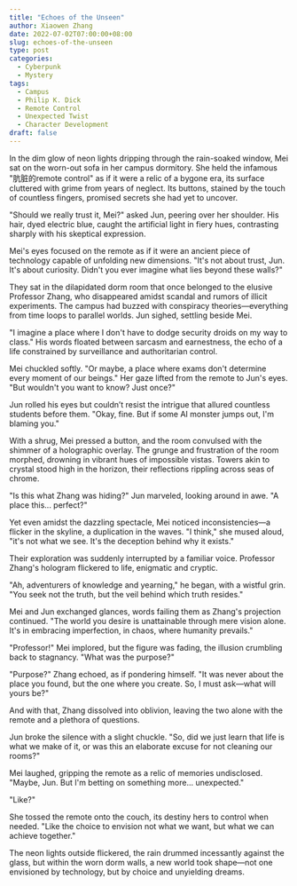```yaml
---
title: "Echoes of the Unseen"
author: Xiaowen Zhang
date: 2022-07-02T07:00:00+08:00
slug: echoes-of-the-unseen
type: post
categories:
  - Cyberpunk
  - Mystery
tags:
  - Campus
  - Philip K. Dick
  - Remote Control
  - Unexpected Twist
  - Character Development
draft: false
---
```


In the dim glow of neon lights dripping through the rain-soaked window, Mei sat on the worn-out sofa in her campus dormitory. She held the infamous "肮脏的remote control" as if it were a relic of a bygone era, its surface cluttered with grime from years of neglect. Its buttons, stained by the touch of countless fingers, promised secrets she had yet to uncover. 

"Should we really trust it, Mei?" asked Jun, peering over her shoulder. His hair, dyed electric blue, caught the artificial light in fiery hues, contrasting sharply with his skeptical expression.

Mei's eyes focused on the remote as if it were an ancient piece of technology capable of unfolding new dimensions. "It's not about trust, Jun. It's about curiosity. Didn't you ever imagine what lies beyond these walls?"

They sat in the dilapidated dorm room that once belonged to the elusive Professor Zhang, who disappeared amidst scandal and rumors of illicit experiments. The campus had buzzed with conspiracy theories—everything from time loops to parallel worlds. Jun sighed, settling beside Mei.

"I imagine a place where I don't have to dodge security droids on my way to class." His words floated between sarcasm and earnestness, the echo of a life constrained by surveillance and authoritarian control.

Mei chuckled softly. "Or maybe, a place where exams don't determine every moment of our beings." Her gaze lifted from the remote to Jun's eyes. "But wouldn't you want to know? Just once?"

Jun rolled his eyes but couldn’t resist the intrigue that allured countless students before them. "Okay, fine. But if some AI monster jumps out, I'm blaming you."

With a shrug, Mei pressed a button, and the room convulsed with the shimmer of a holographic overlay. The grunge and frustration of the room morphed, drowning in vibrant hues of impossible vistas. Towers akin to crystal stood high in the horizon, their reflections rippling across seas of chrome.

"Is this what Zhang was hiding?" Jun marveled, looking around in awe. "A place this... perfect?"

Yet even amidst the dazzling spectacle, Mei noticed inconsistencies—a flicker in the skyline, a duplication in the waves. "I think," she mused aloud, "it's not what we see. It's the deception behind why it exists."

Their exploration was suddenly interrupted by a familiar voice. Professor Zhang's hologram flickered to life, enigmatic and cryptic.

"Ah, adventurers of knowledge and yearning," he began, with a wistful grin. "You seek not the truth, but the veil behind which truth resides."

Mei and Jun exchanged glances, words failing them as Zhang's projection continued. "The world you desire is unattainable through mere vision alone. It's in embracing imperfection, in chaos, where humanity prevails."

"Professor!" Mei implored, but the figure was fading, the illusion crumbling back to stagnancy. "What was the purpose?"

"Purpose?" Zhang echoed, as if pondering himself. "It was never about the place you found, but the one where you create. So, I must ask—what will yours be?"

And with that, Zhang dissolved into oblivion, leaving the two alone with the remote and a plethora of questions. 

Jun broke the silence with a slight chuckle. "So, did we just learn that life is what we make of it, or was this an elaborate excuse for not cleaning our rooms?"

Mei laughed, gripping the remote as a relic of memories undisclosed. "Maybe, Jun. But I'm betting on something more... unexpected."

"Like?"

She tossed the remote onto the couch, its destiny hers to control when needed. "Like the choice to envision not what we want, but what we can achieve together."

The neon lights outside flickered, the rain drummed incessantly against the glass, but within the worn dorm walls, a new world took shape—not one envisioned by technology, but by choice and unyielding dreams.